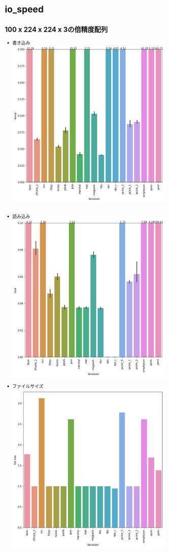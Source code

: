 # io_speed

## 100 x 224 x 224 x 3の倍精度配列
- 書き込み  
![](https://github.com/kruho/io_speed/blob/master/dump.png)  

- 読み込み  
![](https://github.com/kruho/io_speed/blob/master/load.png)  

- ファイルサイズ  
![](https://github.com/kruho/io_speed/blob/master/file_size.png)  
